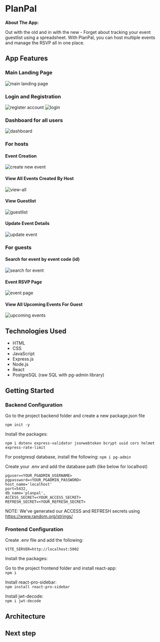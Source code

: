 # PlanPal

**About The App:**

Out with the old and in with the new - Forget about tracking your event guestlist using a spreadsheet. With PlanPal, you can host multiple events and manage the RSVP all in one place.

## App Features

### Main Landing Page

![main landing page](Frontend/public/landing-page.png)

### Login and Registration

![register account](Frontend/public/register.png)
![login](Frontend/public/login.png)

### Dashboard for all users

![dashboard](Frontend/public/dashboard.png)

### For hosts

#### Event Creation

![create new event](Frontend/public/create-new-event.png)

#### View All Events Created By Host

![view-all](Frontend/public/view-all-host-events.png)

#### View Guestlist

![guestlist](Frontend/public/guestlist.png)

#### Update Event Details

![update event](Frontend/public/update-modal.png)

### For guests

#### Search for event by event code (id)

![search for event](Frontend/public/search-event-code.png)

#### Event RSVP Page

![event page](Frontend/public/event-page.png)

#### View All Upcoming Events For Guest

![upcoming events](Frontend/public/upcoming-events.png)

## Technologies Used

- HTML
- CSS
- JavaScript
- Express.js
- Node.js
- React
- PostgreSQL (raw SQL with pg-admin library)

## Getting Started

### Backend Configuration

Go to the project backend folder and create a new package.json file

`npm init -y`

Install the packages:

`npm i dotenv express-validator jsonwebtoken bcrypt uuid cors helmet express-rate-limit`

For postgresql database, install the following:
`npm i pg-admin`

Create your .env and add the database path (like below for localhost)

`pguser=<YOUR_PGADMIN_USERNAME>`<br>
`pgpassword=<YOUR_PGADMIN_PASSWORD>`<br>
`host_name='localhost'`<br>
`port=5432,`<br>
`db_name='planpal',`<br>
`ACCESS_SECRET=<YOUR_ACCESS_SECRET>`<br>
`REFRESH_SECRET=<YOUR_REFRESH_SECRET>`<br>

NOTE: We've generated our ACCESS and REFRESH secrets using https://www.random.org/strings/

### Frontend Configuration

Create .env file and add the following:

`VITE_SERVER=http://localhost:5002`

Install the packages:

Go to the project frontend folder and install react-app: <br/>`npm i`

Install react-pro-sidebar: <br/>
`npm install react-pro-sidebar`

Install jwt-decode:<br/> `npm i jwt-decode`

## Architecture

## Next step
